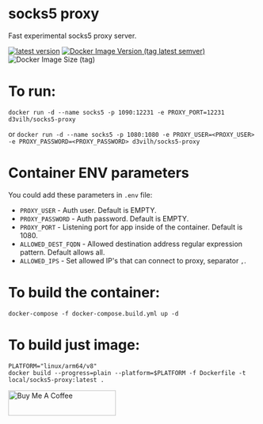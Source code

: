 # socks5 proxy
Fast experimental socks5 proxy server.

[![latest version](https://img.shields.io/github/v/release/d3vilh/socks5-server?color=%2344cc11&label=LATEST%20RELEASE&style=flat-square&logo=Github)](https://github.com/d3vilh/socks5-server/releases/latest) [![Docker Image Version (tag latest semver)](https://img.shields.io/docker/v/d3vilh/socks5-proxy/latest?logo=docker&label=DOCKER%20IMAGE&color=2344cc11&style=flat-square&logoColor=white)](https://hub.docker.com/r/d3vilh/socks5-server) ![Docker Image Size (tag)](https://img.shields.io/docker/image-size/d3vilh/socks5-proxy/latest?logo=Docker&color=2344cc11&label=IMAGE%20SIZE&style=flat-square&logoColor=white)


# To run:

`docker run -d --name socks5 -p 1090:12231 -e PROXY_PORT=12231 d3vilh/socks5-proxy`

or
`docker run -d --name socks5 -p 1080:1080 -e PROXY_USER=<PROXY_USER> -e PROXY_PASSWORD=<PROXY_PASSWORD> d3vilh/socks5-proxy`


# Container ENV parameters
You could add these parameters in `.env` file:

* `PROXY_USER` - Auth user. Default is EMPTY.
* `PROXY_PASSWORD` - Auth password. Default is EMPTY.
* `PROXY_PORT` - Listening port for app inside of the container. Default is 1080.
* `ALLOWED_DEST_FQDN` - Allowed destination address regular expression pattern. Default allows all.
* `ALLOWED_IPS` - Set allowed IP's that can connect to proxy, separator `,`.

# To build the container:
```shell
docker-compose -f docker-compose.build.yml up -d
```

# To build just image:
```shell
PLATFORM="linux/arm64/v8"
docker build --progress=plain --platform=$PLATFORM -f Dockerfile -t local/socks5-proxy:latest .
```



<a href="https://www.buymeacoffee.com/d3vilh" target="_blank"><img src="https://cdn.buymeacoffee.com/buttons/v2/default-yellow.png" alt="Buy Me A Coffee" height="51" width="217"></a>